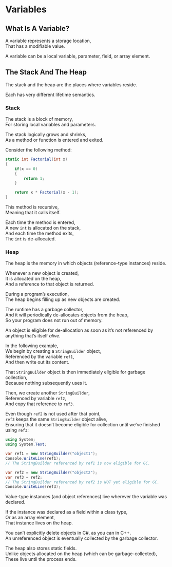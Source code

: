 # Variables

## What Is A Variable?

A variable represents a storage location,  
That has a modifiable value.

A variable can be a local variable, parameter, field, or array element.

## The Stack And The Heap

The stack and the heap are the places where variables reside.

Each has very different lifetime semantics.

### Stack

The stack is a block of memory,  
For storing local variables and parameters.

The stack logically grows and shrinks,  
As a method or function is entered and exited.

Consider the following method:

```cs
static int Factorial(int x)
{
    if(x == 0)
    {
        return 1;
    }

    return x * Factorial(x - 1);
}
```

This method is recursive,  
Meaning that it calls itself.

Each time the method is entered,  
A new `int` is allocated on the stack,  
And each time the method exits,  
The `int` is de-allocated.

### Heap

The heap is the memory in which objects (reference-type instances) reside.

Whenever a new object is created,  
It is allocated on the heap,  
And a reference to that object is returned.

During a program’s execution,  
The heap begins filling up as new objects are created.

The runtime has a garbage collector,  
And it will periodically de-allocates objects from the heap,  
So your program does not run out of memory.

An object is eligible for de-allocation as soon as it’s not referenced by anything that’s itself _alive_.

In the following example,  
We begin by creating a `StringBuilder` object,  
Referenced by the variable `ref1`,  
And then write out its content.

That `StringBuilder` object is then immediately eligible for garbage collection,  
Because nothing subsequently uses it.

Then, we create another `StringBuilder`,  
Referenced by variable `ref2`,  
And copy that reference to `ref3`.

Even though `ref2` is not used after that point,  
`ref3` keeps the same `StringBuilder` object alive,  
Ensuring that it doesn’t become eligible for collection until we’ve finished using `ref3`:

```cs
using System;
using System.Text;

var ref1 = new StringBuilder("object1");
Console.WriteLine(ref1);
// The StringBuilder referenced by ref1 is now eligible for GC.

var ref2 = new StringBuilder("object2");
var ref3 = ref2;
// The StringBuilder referenced by ref2 is NOT yet eligible for GC.
Console.WriteLine(ref3);
```

Value-type instances (and object references) live wherever the variable was declared.

If the instance was declared as a field within a class type,  
Or as an array element,  
That instance lives on the heap.

You can’t explicitly delete objects in C#, as you can in C++.  
An unreferenced object is eventually collected by the garbage collector.

The heap also stores static fields.  
Unlike objects allocated on the heap (which can be garbage-collected),  
These live until the process ends.
